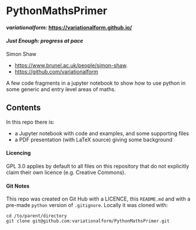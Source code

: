 # PythonMathsPrimer

#### *variationalform:* <https://variationalform.github.io/>
#### *Just Enough: progress at pace*


Simon Shaw

- <https://www.brunel.ac.uk/people/simon-shaw>.
- <https://github.com/variationalform>


A few code fragments in a jupyter notebook to show how to use python in some generic and entry level areas of maths. 


## Contents

In this repo there is:

- a Jupyter notebook with code and examples, and some supporting files
- a PDF presentation (with LaTeX source) giving some background


#### Licencing

GPL 3.0 applies by default to all files on this repository that do not explicitly 
claim their own licence (e.g. Creative Commons).




#### Git Notes

This repo was created on Git Hub with a LICENCE, this `README.md` and with a 
pre-made `python` version of `.gitignore`. Locally it was cloned with:

```
cd /to/parent/directory
git clone git@github.com:variationalform/PythonMathsPrimer.git
```
